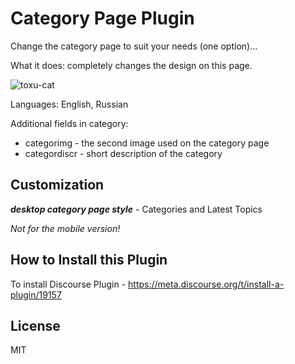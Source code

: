 # Category Page Plugin
Change the category page to suit your needs (one option)...

What it does: completely changes the design on this page.

<img src="https://toxu.ru/uploads/default/original/2X/c/c4a02ab0aff19105103ce95aee8375b2c0a20044.png" alt="toxu-cat">

Languages: English, Russian

Additional fields in category: 

* categorimg - the second image used on the category page
* categordiscr - short description of the category


## Customization

***desktop category page style*** - Categories and Latest Topics

_Not for the mobile version!_

## How to Install this Plugin

To install Discourse Plugin - https://meta.discourse.org/t/install-a-plugin/19157

## License

MIT

